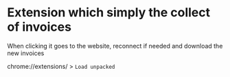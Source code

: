



# Extension which simply the collect of invoices

When clicking it goes to the website, reconnect if needed and download the new invoices


chrome://extensions/ > `Load unpacked`







